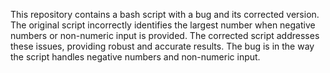 This repository contains a bash script with a bug and its corrected version. The original script incorrectly identifies the largest number when negative numbers or non-numeric input is provided. The corrected script addresses these issues, providing robust and accurate results.  The bug is in the way the script handles negative numbers and non-numeric input.